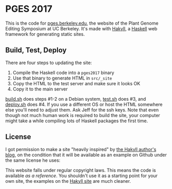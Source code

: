 PGES 2017
=========

This is the code for [pges.berkeley.edu](https://pges.berkeley.edu), the
website of the Plant Genome Editing Symposium at UC Berkeley. It's made with
[Hakyll](https://jaspervdj.be/hakyll/index.html), a
[Haskell](http://haskell.org) web framework for generating static sites.

Build, Test, Deploy
-------------------

There are four steps to updating the site:

1. Compile the Haskell code into a `pges2017` binary
2. Use that binary to generate HTML in `src/_site`
3. Copy the HTML to the test server and make sure it looks OK
4. Copy it to the main server

[build.sh](build.sh) does steps #1-2 on a Debian system, [test.sh](test.sh)
does #3, and [deploy.sh](deploy.sh) does #4. If you use a different OS or host
the HTML somewhere else you'll need to adjust them. Ask Jeff for the ssh keys.
Note that even though not much human work is required to build the site, your
computer might take a while compiling lots of Haskell packages the first time.

License
-------

I got permission to make a site "heavily inspired" by [the Hakyll author's
blog](https://jaspervdj.be/), on the condition that it will be
available as an example on Github under the same license he uses:

This website falls under regular copyright laws. This means the code is
available _as a reference_. You shouldn't use it as a starting point for your
own site, the examples on the [Hakyll site](http://jaspervdj.be/hakyll) are
much cleaner.
